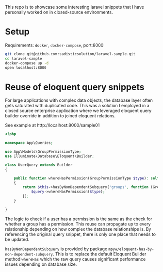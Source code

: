 This repo is to showcase some interesting laravel snippets that I have personally worked on in closed-source environments.

# Setup

Requirements: `docker`, `docker-compose`, port:8000

```bash
git clone git@github.com:sadisticsolution/laravel-sample.git
cd laravel-sample
docker-compose up -d
open localhost:8000
```

# Reuse of eloquent query snippets

For large applications with complex data objects, the database layer often gets saturated with duplicated code. This was a solution I employed in a closed source enterprise application where we leveraged eloquent query builder override in addition to joined eloquent relations.

See example at http://localhost:8000/sample01

```php
<?php

namespace App\Queries;

use App\Models\GroupPermissionType;
use Illuminate\Database\Eloquent\Builder;

class UserQuery extends Builder
{

    public function whereHasPermission(GroupPermissionType $type): self
    {
        return $this->hasByNonDependentSubquery('groups', function (GroupQuery $query) use ($type) {
            $query->whereHasPermission($type);
        });
    }

}
```

The logic to check if a user has a permission is the same as the check for whether a group has a permission. This reuse can propagate up to every relationship depending on how complex the database relationships is. By referencing the original query snippet, there is only one place that needs to be updated.

`hasByNonDependentSubquery` is provided by package `mpyw/eloquent-has-by-non-dependent-subquery`. This is to replace the default Eloquent Builder method `whereHas` which the raw query causes significant performance issues depending on database size.
